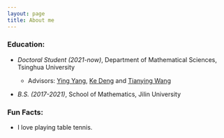```yaml
---
layout: page
title: About me
---
```

 

### Education:
  
   - _Doctoral Student (2021-now)_, Department of Mathematical Sciences, Tsinghua University   
       - Advisors: [Ying Yang](https://www.math.tsinghua.edu.cn/info/1125/1624.htm), [Ke Deng](http://www.stat.tsinghua.edu.cn/teachers/kedeng/) and [Tianying Wang](https://statistics.colostate.edu/person/?id=7007959B876D22076178E19ED6C3873C&sq=t)      

         
   - _B.S. (2017-2021)_, School of Mathematics, Jilin University  

 
### Fun Facts:

  - I love playing table tennis. 
